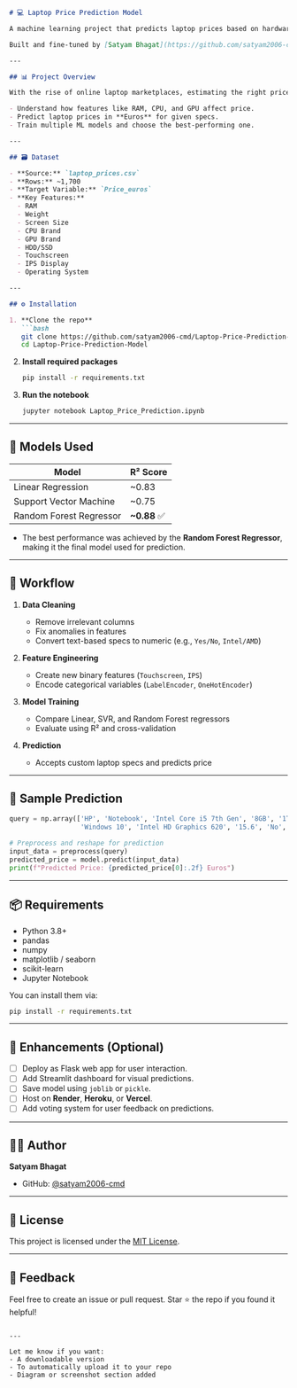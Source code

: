 ````markdown
# 💻 Laptop Price Prediction Model

A machine learning project that predicts laptop prices based on hardware specifications using regression algorithms such as **Linear Regression**, **Support Vector Regression (SVR)**, and **Random Forest**.

Built and fine-tuned by [Satyam Bhagat](https://github.com/satyam2006-cmd).

---

## 📊 Project Overview

With the rise of online laptop marketplaces, estimating the right price based on specifications can be tricky. This model helps:

- Understand how features like RAM, CPU, and GPU affect price.
- Predict laptop prices in **Euros** for given specs.
- Train multiple ML models and choose the best-performing one.

---

## 🗃️ Dataset

- **Source:** `laptop_prices.csv`
- **Rows:** ~1,700
- **Target Variable:** `Price_euros`
- **Key Features:**
  - RAM
  - Weight
  - Screen Size
  - CPU Brand
  - GPU Brand
  - HDD/SSD
  - Touchscreen
  - IPS Display
  - Operating System

---

## ⚙️ Installation

1. **Clone the repo**
   ```bash
   git clone https://github.com/satyam2006-cmd/Laptop-Price-Prediction-Model.git
   cd Laptop-Price-Prediction-Model
````

2. **Install required packages**

   ```bash
   pip install -r requirements.txt
   ```

3. **Run the notebook**

   ```bash
   jupyter notebook Laptop_Price_Prediction.ipynb
   ```

---

## 🧠 Models Used

| Model                   | R² Score     |
| ----------------------- | ------------ |
| Linear Regression       | \~0.83       |
| Support Vector Machine  | \~0.75       |
| Random Forest Regressor | **\~0.88** ✅ |

* The best performance was achieved by the **Random Forest Regressor**, making it the final model used for prediction.

---

## 📌 Workflow

1. **Data Cleaning**

   * Remove irrelevant columns
   * Fix anomalies in features
   * Convert text-based specs to numeric (e.g., `Yes/No`, `Intel/AMD`)
2. **Feature Engineering**

   * Create new binary features (`Touchscreen`, `IPS`)
   * Encode categorical variables (`LabelEncoder`, `OneHotEncoder`)
3. **Model Training**

   * Compare Linear, SVR, and Random Forest regressors
   * Evaluate using R² and cross-validation
4. **Prediction**

   * Accepts custom laptop specs and predicts price

---

## 🧪 Sample Prediction

```python
query = np.array(['HP', 'Notebook', 'Intel Core i5 7th Gen', '8GB', '1TB HDD', 
                  'Windows 10', 'Intel HD Graphics 620', '15.6', 'No', 'No', '2.1'])

# Preprocess and reshape for prediction
input_data = preprocess(query)
predicted_price = model.predict(input_data)
print(f"Predicted Price: {predicted_price[0]:.2f} Euros")
```

---

## 📦 Requirements

* Python 3.8+
* pandas
* numpy
* matplotlib / seaborn
* scikit-learn
* Jupyter Notebook

You can install them via:

```bash
pip install -r requirements.txt
```

---

## 🧠 Enhancements (Optional)

* [ ] Deploy as Flask web app for user interaction.
* [ ] Add Streamlit dashboard for visual predictions.
* [ ] Save model using `joblib` or `pickle`.
* [ ] Host on **Render**, **Heroku**, or **Vercel**.
* [ ] Add voting system for user feedback on predictions.

---

## 🙋‍♂️ Author

**Satyam Bhagat**

* GitHub: [@satyam2006-cmd](https://github.com/satyam2006-cmd)

---

## 📄 License

This project is licensed under the [MIT License](LICENSE).

---

## 💬 Feedback

Feel free to create an issue or pull request. Star ⭐ the repo if you found it helpful!

```

---

Let me know if you want:
- A downloadable version
- To automatically upload it to your repo
- Diagram or screenshot section added
```
